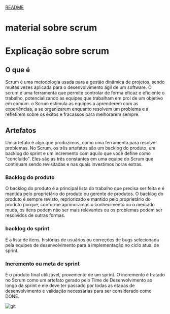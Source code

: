 [README](README.md)
# material sobre scrum

# Explicação sobre scrum
## O que é
Scrum é uma metodologia usada para a gestão dinâmica de projetos, sendo muitas vezes aplicada para o desenvolvimento ágil de um software. O scrum é uma ferramenta que permite controlar de forma eficaz e eficiente o trabalho, potencializando as equipes que trabalham em prol de um objetivo em comum. o Scrum estimula as equipes a aprenderem com as experiências, a se organizarem enquanto resolvem um problema e a refletirem sobre os êxitos e fracassos para melhorarem sempre.

## Artefatos

Um artefato é algo que produzimos, como uma ferramenta para resolver problemas. No Scrum, os três artefatos são um backlog do produto, um backlog do sprint e um incremento com aquilo que você define como "concluído". Eles são as três constantes em uma equipe do Scrum que continuam sendo revisitadas e nas quais investimos horas extras.
### Backlog do produto
O backlog do produto é a principal lista do trabalho que precisa ser feita e é mantida pelo proprietário do produto ou gerente de produtos. O backlog do produto é sempre revisto, repriorizado e mantido pelo proprietário do produto porque, conforme aprimoramos o conhecimento ou o mercado muda, os itens podem não ser mais relevantes ou os problemas podem ser resolvidos de outras formas.
### backlog do sprint
É a lista de itens, histórias de usuários ou correções de bugs selecionada pela equipes de desenvolvimento para a implementação no ciclo atual de sprint.
### Incremento ou meta de sprint
É o produto final utilizável, proveniente de um sprint. O incremento é tratado no Scrum como um artefato gerado pelo Time de Desenvolvimento ao longo da sprint e ele deve ter passado por todas as etapas de desenvolvimento e validação necessárias para ser considerado como DONE.

![git](https://www.valueflowquality.com/wp-content/uploads/2012/06/vfqscrumdiagram.png)